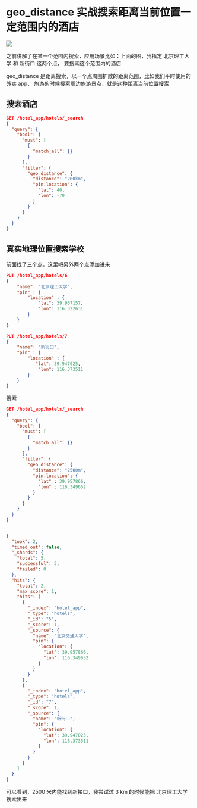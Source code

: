 # geo_distance 实战搜索距离当前位置一定范围内的酒店
![](https://txxs.github.io/pic/imocc/elasticsearch-senior/markdown-img-paste-20190312214618391.png)

之前讲解了在某一个范围内搜索，应用场景比如：上面的图，我指定 北京理工大学 和 新街口 这两个点，
要搜索这个范围内的酒店

geo_distance 是距离搜索，以一个点周围扩散的距离范围，比如我们平时使用的外卖 app、
旅游的时候搜索周边旅游景点，就是这种距离当前位置搜索

## 搜索酒店

```json
GET /hotel_app/hotels/_search
{
  "query": {
    "bool": {
      "must": [
        {
          "match_all": {}
        }
      ],
      "filter": {
        "geo_distance": {
          "distance": "200km",
          "pin.location": {
            "lat": 40,
            "lon": -70
          }
        }
      }
    }
  }
}
```

## 真实地理位置搜索学校
前面找了三个点，这里吧另外两个点添加进来

```json
PUT /hotel_app/hotels/6
{
    "name": "北京理工大学",
    "pin" : {
        "location" : {
            "lat": 39.967157,
            "lon": 116.322631
        }
    }
}

PUT /hotel_app/hotels/7
{
    "name": "新街口",
    "pin" : {
        "location" : {
           "lat": 39.947025,
            "lon": 116.373511
        }
    }
}
```

搜索

```json
GET /hotel_app/hotels/_search
{
  "query": {
    "bool": {
      "must": [
        {
          "match_all": {}
        }
      ],
      "filter": {
        "geo_distance": {
          "distance": "2500m",
          "pin.location": {
            "lat" : 39.957866,
            "lon" : 116.349652
          }
        }
      }
    }
  }
}


{
  "took": 2,
  "timed_out": false,
  "_shards": {
    "total": 5,
    "successful": 5,
    "failed": 0
  },
  "hits": {
    "total": 2,
    "max_score": 1,
    "hits": [
      {
        "_index": "hotel_app",
        "_type": "hotels",
        "_id": "5",
        "_score": 1,
        "_source": {
          "name": "北京交通大学",
          "pin": {
            "location": {
              "lat": 39.957866,
              "lon": 116.349652
            }
          }
        }
      },
      {
        "_index": "hotel_app",
        "_type": "hotels",
        "_id": "7",
        "_score": 1,
        "_source": {
          "name": "新街口",
          "pin": {
            "location": {
              "lat": 39.947025,
              "lon": 116.373511
            }
          }
        }
      }
    ]
  }
}
```

可以看到，2500 米内能找到新接口，我尝试过 3 km 的时候能把 北京理工大学 搜索出来
